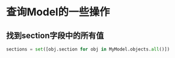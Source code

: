 # 查询Model的一些操作

## 找到section字段中的所有值
```python
sections = set([obj.section for obj in MyModel.objects.all()])
```
